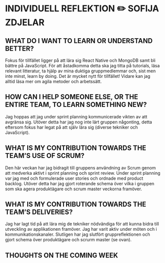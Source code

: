 # INDIVIDUELL REFLEKTION :pencil2: SOFIJA ZDJELAR

## WHAT DO I WANT TO LEARN OR UNDERSTAND BETTER?
Fokus för tillfället ligger på att lära sig React Native och MongoDB samt bli bättre på JavaScript. För att åstadkomma detta ska jag titta på tutorials, läsa relevant litteratur, ta hjälp av mina duktiga gruppmedlemmar och, sist men inte minst, learn by doing. Det är mycket nytt för tillfället! Vidare kan jag alltid läsa mer om agila metoder och arbetssätt. 

## HOW CAN I HELP SOMEONE ELSE, OR THE ENTIRE TEAM, TO LEARN SOMETHING NEW? 
Jag hoppas att jag under sprint planning kommunicerade vikten av att avgränsa sig. Utöver detta har jag nog inte lärt gruppen någonting, detta eftersom fokus har legat på att själv lära sig (diverse tekniker och JavaScript).    

## WHAT IS MY CONTRIBUTION TOWARDS THE TEAM’S USE OF SCRUM? 
Den här veckan har jag bidragit till gruppens användning av Scrum genom att medverka aktivt i sprint planning och sprint review. Under sprint planning var jag med och formulerade user stories och ordnade med product backlog. Utöver detta har jag gjort roterande schema över vilka i gruppen som ska agera produktägare och scrum master veckorna framöver.    

## WHAT IS MY CONTRIBUTION TOWARDS THE TEAM’S DELIVERIES? 
Jag har lagt tid på att lära mig de tekniker nödvändiga för att kunna bidra till utveckling av applikationen framöver. Jag har varit aktiv under möten och i kommunikationskanaler. Slutligen har jag slutfört gruppreflektionen och gjort schema över produktägare och scrurm master (se ovan). 

## THOUGHTS ON THE COMING WEEK

